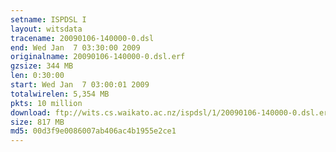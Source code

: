 ```yaml
---
setname: ISPDSL I
layout: witsdata
tracename: 20090106-140000-0.dsl
end: Wed Jan  7 03:30:00 2009
originalname: 20090106-140000-0.dsl.erf
gzsize: 344 MB
len: 0:30:00
start: Wed Jan  7 03:00:01 2009
totalwirelen: 5,354 MB
pkts: 10 million
download: ftp://wits.cs.waikato.ac.nz/ispdsl/1/20090106-140000-0.dsl.erf.gz
size: 817 MB
md5: 00d3f9e0086007ab406ac4b1955e2ce1
---
```


